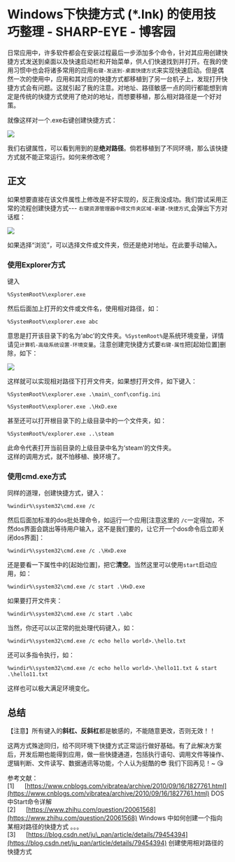 # Windows下快捷方式 (*.lnk) 的使用技巧整理 - SHARP-EYE - 博客园
日常应用中，许多软件都会在安装过程最后一步添加多个命令，针对其应用创建快捷方式发送到桌面以及快速启动栏和开始菜单，供人们快速找到并打开。在我的使用习惯中也会将诸多常用的应用`右键-发送到-桌面快捷方式`来实现快速启动。但是偶然一次的使用中，应用和其对应的快捷方式都移植到了另一台机子上，发现打开快捷方式会有问题。这就引起了我的注意。对地址、路径敏感一点的同行都能想到肯定是传统的快捷方式使用了绝对的地址，而想要移植，那么相对路径是一个好对策。

就像这样对一个.exe右键创建快捷方式：

![](https://img2020.cnblogs.com/blog/944545/202107/944545-20210707132056658-1237473141.png)

我们右键属性，可以看到用到的是**绝对路径**。倘若移植到了不同环境，那么该快捷方式就不能正常运行。如何来修改呢？

正文
--

如果想要直接在该文件属性上修改是不好实现的，反正我没成功。我们尝试采用正常的流程创建快捷方式--- `右键资源管理器中得文件夹区域-新建-快捷方式`,会弹出下方对话框：

![](https://img2020.cnblogs.com/blog/944545/202107/944545-20210707132719883-278872037.png)

如果选择“浏览”，可以选择文件或文件夹，但还是绝对地址。在此要手动输入。

### 使用Explorer方式

键入

```null
%SystemRoot%\explorer.exe

```

然后后面加上打开的文件或文件名，使用相对路径，如：

```null
%SystemRoot%\explorer.exe abc

```

意思是打开该目录下的名为‘abc’的文件夹。`%SystemRoot%`是系统环境变量，详情请见`计算机-高级系统设置-环境变量`。注意创建完快捷方式要`右键-属性`把\[起始位置\]删除，如下：

![](https://img2020.cnblogs.com/blog/944545/202107/944545-20210707133616600-2044610677.png)

这样就可以实现相对路径下打开文件夹，如果想打开文件，如下键入：

```null
%SystemRoot%\explorer.exe .\main\_conf\config.ini

```

```null
%SystemRoot%\explorer.exe .\HxD.exe

```

甚至还可以打开根目录下的上级目录中的一个文件夹，如：

```null
%SystemRoot%/explorer.exe ..\steam

```

此命令代表打开当前目录的上级目录中名为‘steam’的文件夹。  
这样的调用方式，就不怕移植、换环境了。

### 使用cmd.exe方式

同样的道理，创建快捷方式，键入：

```null
%windir%\system32\cmd.exe /c

```

然后后面加标准的dos批处理命令，如运行一个应用\[注意这里的 `/c`一定得加，不然dos界面会跳出等待用户输入，这不是我们要的，让它开一个dos命令后立即关闭dos界面\]：

```null
%windir%\system32\cmd.exe /c .\HxD.exe

```

还是要看一下属性中的\[起始位置\]，把它**清空**。当然这里可以使用`start`启动应用，如：

```null
%windir%\system32\cmd.exe /c start .\HxD.exe

```

如果要打开文件夹：

```null
%windir%\system32\cmd.exe /c start .\abc

```

当然，你还可以以正常的批处理代码键入，如：

```null
%windir%\system32\cmd.exe /c echo hello world>.\hello.txt

```

还可以多指令执行，如：

```null
%windir%\system32\cmd.exe /c echo hello world>.\hello11.txt & start .\hello11.txt

```

这样也可以极大满足环境变化。

总结
--

【注意】所有键入的**斜杠、反斜杠**都是敏感的，不能随意更改，否则无效！！

这两方式殊途同归，给不同环境下快捷方式正常运行做好基础。有了此解决方案后，开发后期也能得到应用，做一些快捷通道，包括执行语句、调用文件等操作、逻辑判断、文件读写、数据通讯等功能，个人认为挺酷的😎 我们下回再见！~ 😘

参考文献：  
\[1\]      [https://www.cnblogs.com/vibratea/archive/2010/09/16/1827761.html](https://www.cnblogs.com/vibratea/archive/2010/09/16/1827761.html) DOS中Start命令详解  
\[2\]      [https://www.zhihu.com/question/20061568](https://www.zhihu.com/question/20061568) Windows 中如何创建一个指向某相对路径的快捷方式 。。。  
\[3\]      [https://blog.csdn.net/ju\_pan/article/details/79454394](https://blog.csdn.net/ju_pan/article/details/79454394) 创建使用相对路径的快捷方式